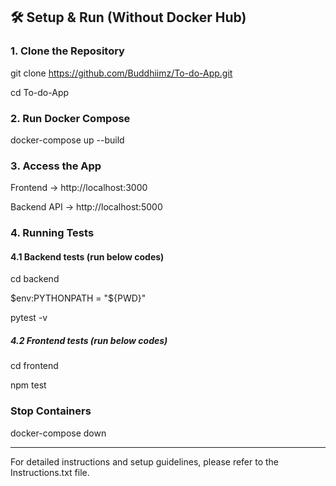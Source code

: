 ## 🛠️ Setup & Run (Without Docker Hub)

### 1️. Clone the Repository

git clone https://github.com/Buddhiimz/To-do-App.git

cd To-do-App

### 2️. Run Docker Compose

docker-compose up --build

### 3️. Access the App

Frontend → http://localhost:3000

Backend API → http://localhost:5000

### 4. Running Tests

#### 4.1 Backend tests (run below codes)

cd backend

$env:PYTHONPATH = "${PWD}"

pytest -v

##### 4.2 Frontend tests (run below codes)

cd frontend

npm test

###  Stop Containers

docker-compose down

---

For detailed instructions and setup guidelines, please refer to the Instructions.txt file.

